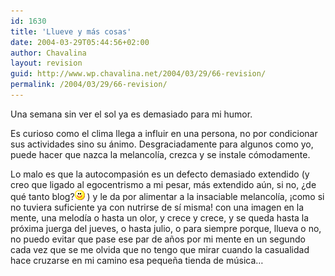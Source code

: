 ```yaml
---
id: 1630
title: 'Llueve y más cosas'
date: 2004-03-29T05:44:56+02:00
author: Chavalina
layout: revision
guid: http://www.wp.chavalina.net/2004/03/29/66-revision/
permalink: /2004/03/29/66-revision/
---
```

Una semana sin ver el sol ya es demasiado para mi humor.

Es curioso como el clima llega a influir en una persona, no por condicionar sus actividades sino su ánimo. Desgraciadamente para algunos como yo, puede hacer que nazca la melancol&iacute;a, crezca y se instale c&oacute;modamente.

Lo malo es que la autocompasi&oacute;n es un defecto demasiado extendido (y creo que ligado al egocentrismo a mi pesar, más extendido a&uacute;n, si no, &iquest;de qué tanto blog?![emo](/imagenes/emoticonos/sonrisa.gif) ) y le da por alimentar a la insaciable melancol&iacute;a, &iexcl;como si no tuviera suficiente ya con nutrirse de s&iacute; misma! con una imagen en la mente, una melod&iacute;a o hasta un olor, y crece y crece, y se queda hasta la pr&oacute;xima juerga del jueves, o hasta julio, o para siempre porque, llueva o no, no puedo evitar que pase ese par de a&ntilde;os por mi mente en un segundo cada vez que se me olvida que no tengo que mirar cuando la casualidad hace cruzarse en mi camino esa peque&ntilde;a tienda de m&uacute;sica…